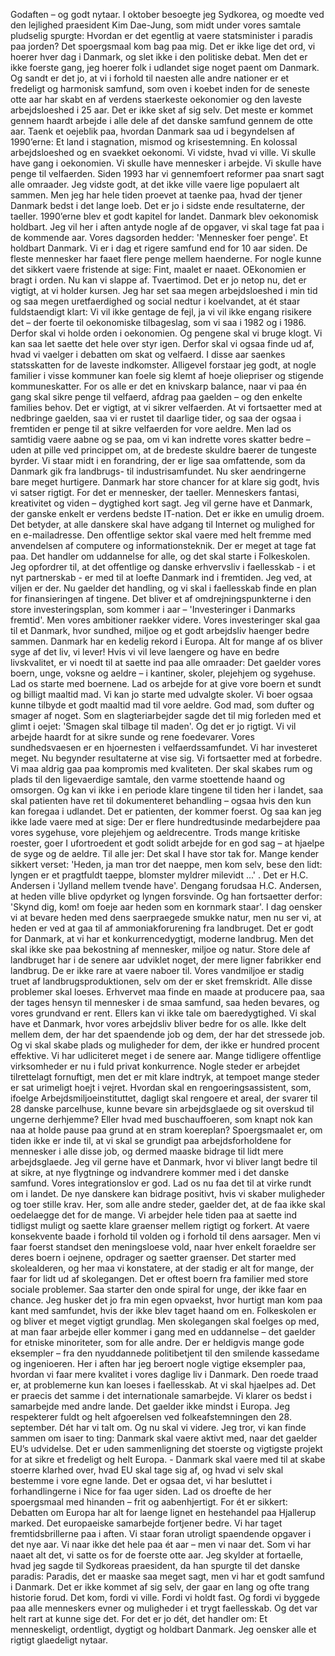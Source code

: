 Godaften – og godt nytaar. I oktober besoegte jeg Sydkorea, og moedte ved den lejlighed praesident Kim Dae-Jung, som midt under vores samtale pludselig spurgte: Hvordan er det egentlig at vaere statsminister i paradis paa jorden? Det spoergsmaal kom bag paa mig. Det er ikke lige det ord, vi hoerer hver dag i Danmark, og slet ikke i den politiske debat. Men det er ikke foerste gang, jeg hoerer folk i udlandet sige noget paent om Danmark. Og sandt er det jo, at vi i forhold til naesten alle andre nationer er et fredeligt og harmonisk samfund, som oven i koebet inden for de seneste otte aar har skabt en af verdens staerkeste oekonomier og den laveste arbejdsloeshed i 25 aar. Det er ikke sket af sig selv. Det meste er kommet gennem haardt arbejde i alle dele af det danske samfund gennem de otte aar. Taenk et oejeblik paa, hvordan Danmark saa ud i begyndelsen af 1990’erne: Et land i stagnation, mismod og krisestemning. En kolossal arbejdsloeshed og en svaekket oekonomi. Vi vidste, hvad vi ville. Vi skulle have gang i oekonomien. Vi skulle have mennesker i arbejde. Vi skulle have penge til velfaerden. Siden 1993 har vi gennemfoert reformer paa snart sagt alle omraader. Jeg vidste godt, at det ikke ville vaere lige populaert alt sammen. Men jeg har hele tiden proevet at taenke paa, hvad der tjener Danmark bedst i det lange loeb. Det er jo i sidste ende resultaterne, der taeller. 1990’erne blev et godt kapitel for landet. Danmark blev oekonomisk holdbart. Jeg vil her i aften antyde nogle af de opgaver, vi skal tage fat paa i de kommende aar. Vores dagsorden hedder: 'Mennesker foer penge'. Et holdbart Danmark. Vi er i dag et rigere samfund end for 10 aar siden. De fleste mennesker har faaet flere penge mellem haenderne. For nogle kunne det sikkert vaere fristende at sige: Fint, maalet er naaet. OEkonomien er bragt i orden. Nu kan vi slappe af. Tvaertimod. Det er jo netop nu, det er vigtigt, at vi holder kursen. Jeg har set saa megen arbejdsloeshed i min tid og saa megen uretfaerdighed og social nedtur i koelvandet, at ét staar fuldstaendigt klart: Vi vil ikke gentage de fejl, ja vi vil ikke engang risikere det – der foerte til oekonomiske tilbageslag, som vi saa i 1982 og i 1986. Derfor skal vi holde orden i oekonomien. Og pengene skal vi bruge klogt. Vi kan saa let saette det hele over styr igen. Derfor skal vi ogsaa finde ud af, hvad vi vaelger i debatten om skat og velfaerd. I disse aar saenkes statsskatten for de laveste indkomster. Alligevel forstaar jeg godt, at nogle familier i visse kommuner kan foele sig klemt af hoeje oliepriser og stigende kommuneskatter. For os alle er det en knivskarp balance, naar vi paa én gang skal sikre penge til velfaerd, afdrag paa gaelden – og den enkelte families behov. Det er vigtigt, at vi sikrer velfaerden. At vi fortsaetter med at nedbringe gaelden, saa vi er rustet til daarlige tider, og saa der ogsaa i fremtiden er penge til at sikre velfaerden for vore aeldre. Men lad os samtidig vaere aabne og se paa, om vi kan indrette vores skatter bedre – uden at pille ved princippet om, at de bredeste skuldre baerer de tungeste byrder. Vi staar midt i en forandring, der er lige saa omfattende, som da Danmark gik fra landbrugs- til industrisamfundet. Nu sker aendringerne bare meget hurtigere. Danmark har store chancer for at klare sig godt, hvis vi satser rigtigt. For det er mennesker, der taeller. Menneskers fantasi, kreativitet og viden – dygtighed kort sagt. Jeg vil gerne have et Danmark, der ganske enkelt er verdens bedste IT-nation. Det er ikke en umulig droem. Det betyder, at alle danskere skal have adgang til Internet og mulighed for en e-mailadresse. Den offentlige sektor skal vaere med helt fremme med anvendelsen af computere og informationsteknik. Der er meget at tage fat paa. Det handler om uddannelse for alle, og det skal starte i Folkeskolen. Jeg opfordrer til, at det offentlige og danske erhvervsliv i faellesskab - i et nyt partnerskab - er med til at loefte Danmark ind i fremtiden. Jeg ved, at viljen er der. Nu gaelder det handling, og vi skal i faellesskab finde en plan for finansieringen af tingene. Det bliver et af omdrejningspunkterne i den store investeringsplan, som kommer i aar – 'Investeringer i Danmarks fremtid'. Men vores ambitioner raekker videre. Vores investeringer skal gaa til et Danmark, hvor sundhed, miljoe og et godt arbejdsliv haenger bedre sammen. Danmark har en kedelig rekord i Europa. Alt for mange af os bliver syge af det liv, vi lever! Hvis vi vil leve laengere og have en bedre livskvalitet, er vi noedt til at saette ind paa alle omraader: Det gaelder vores boern, unge, voksne og aeldre – i kantiner, skoler, plejehjem og sygehuse. Lad os starte med boernene. Lad os arbejde for at give vore boern et sundt og billigt maaltid mad. Vi kan jo starte med udvalgte skoler. Vi boer ogsaa kunne tilbyde et godt maaltid mad til vore aeldre. God mad, som dufter og smager af noget. Som en slagteriarbejder sagde det til mig forleden med et glimt i oejet: 'Smagen skal tilbage til maden'. Og det er jo rigtigt. Vi vil arbejde haardt for at sikre sunde og rene foedevarer. Vores sundhedsvaesen er en hjoernesten i velfaerdssamfundet. Vi har investeret meget. Nu begynder resultaterne at vise sig. Vi fortsaetter med at forbedre. Vi maa aldrig gaa paa kompromis med kvaliteten. Der skal skabes rum og plads til den ligevaerdige samtale, den varme stoettende haand og omsorgen. Og kan vi ikke i en periode klare tingene til tiden her i landet, saa skal patienten have ret til dokumenteret behandling – ogsaa hvis den kun kan foregaa i udlandet. Det er patienten, der kommer foerst. Og saa kan jeg ikke lade vaere med at sige: Der er flere hundredtusinde medarbejdere paa vores sygehuse, vore plejehjem og aeldrecentre. Trods mange kritiske roester, goer I ufortroedent et godt solidt arbejde for en god sag – at hjaelpe de syge og de aeldre. Til alle jer: Det skal I have stor tak for. Mange kender sikkert verset: 'Heden, ja man tror det naeppe, men kom selv, bese den lidt: lyngen er et pragtfuldt taeppe, blomster myldrer milevidt ...' . Det er H.C. Andersen i 'Jylland mellem tvende have'. Dengang forudsaa H.C. Andersen, at heden ville blive opdyrket og lyngen forsvinde. Og han fortsaetter derfor: 'Skynd dig, kom! om foeje aar heden som en kornmark staar'. I dag oensker vi at bevare heden med dens saerpraegede smukke natur, men nu ser vi, at heden er ved at gaa til af ammoniakforurening fra landbruget. Det er godt for Danmark, at vi har et konkurrencedygtigt, moderne landbrug. Men det skal ikke ske paa bekostning af mennesker, miljoe og natur. Store dele af landbruget har i de senere aar udviklet noget, der mere ligner fabrikker end landbrug. De er ikke rare at vaere naboer til. Vores vandmiljoe er stadig truet af landbrugsproduktionen, selv om der er sket fremskridt. Alle disse problemer skal loeses. Erhvervet maa finde en maade at producere paa, saa der tages hensyn til mennesker i de smaa samfund, saa heden bevares, og vores grundvand er rent. Ellers kan vi ikke tale om baeredygtighed. Vi skal have et Danmark, hvor vores arbejdsliv bliver bedre for os alle. Ikke delt mellem dem, der har det spaendende job og dem, der har det stressede job. Og vi skal skabe plads og muligheder for dem, der ikke er hundred procent effektive. Vi har udliciteret meget i de senere aar. Mange tidligere offentlige virksomheder er nu i fuld privat konkurrence. Nogle steder er arbejdet tilrettelagt fornuftigt, men det er mit klare indtryk, at tempoet mange steder er sat urimeligt hoejt i vejret. Hvordan skal en rengoeringsassistent, som, ifoelge Arbejdsmiljoeinstituttet, dagligt skal rengoere et areal, der svarer til 28 danske parcelhuse, kunne bevare sin arbejdsglaede og sit overskud til ungerne derhjemme? Eller hvad med buschauffoeren, som knapt nok kan naa at holde pause paa grund at en stram koereplan? Spoergsmaalet er, om tiden ikke er inde til, at vi skal se grundigt paa arbejdsforholdene for mennesker i alle disse job, og dermed maaske bidrage til lidt mere arbejdsglaede. Jeg vil gerne have et Danmark, hvor vi bliver langt bedre til at sikre, at nye flygtninge og indvandrere kommer med i det danske samfund. Vores integrationslov er god. Lad os nu faa det til at virke rundt om i landet. De nye danskere kan bidrage positivt, hvis vi skaber muligheder og toer stille krav. Her, som alle andre steder, gaelder det, at de faa ikke skal oedelaegge det for de mange. Vi arbejder hele tiden paa at saette ind tidligst muligt og saette klare graenser mellem rigtigt og forkert. At vaere konsekvente baade i forhold til volden og i forhold til dens aarsager. Men vi faar foerst standset den meningsloese vold, naar hver enkelt foraeldre ser deres boern i oejnene, opdrager og saetter graenser. Det starter med skolealderen, og her maa vi konstatere, at der stadig er alt for mange, der faar for lidt ud af skolegangen. Det er oftest boern fra familier med store sociale problemer. Saa starter den onde spiral for unge, der ikke faar en chance. Jeg husker det jo fra min egen opvaekst, hvor hurtigt man kom paa kant med samfundet, hvis der ikke blev taget haand om en. Folkeskolen er og bliver et meget vigtigt grundlag. Men skolegangen skal foelges op med, at man faar arbejde eller kommer i gang med en uddannelse – det gaelder for etniske minoriteter, som for alle andre. Der er heldigvis mange gode eksempler – fra den nyuddannede politibetjent til den smilende kassedame og ingenioeren. Her i aften har jeg beroert nogle vigtige eksempler paa, hvordan vi faar mere kvalitet i vores daglige liv i Danmark. Den roede traad er, at problemerne kun kan loeses i faellesskab. At vi skal hjaelpes ad. Det er praecis det samme i det internationale samarbejde. Vi klarer os bedst i samarbejde med andre lande. Det gaelder ikke mindst i Europa. Jeg respekterer fuldt og helt afgoerelsen ved folkeafstemningen den 28. september. Dét har vi talt om. Og nu skal vi videre. Jeg tror, vi kan finde sammen om isaer to ting: Danmark skal vaere aktivt med, naar det gaelder EU’s udvidelse. Det er uden sammenligning det stoerste og vigtigste projekt for at sikre et fredeligt og helt Europa. - Danmark skal vaere med til at skabe stoerre klarhed over, hvad EU skal tage sig af, og hvad vi selv skal bestemme i vore egne lande. Det er ogsaa det, vi har besluttet i forhandlingerne i Nice for faa uger siden. Lad os droefte de her spoergsmaal med hinanden – frit og aabenhjertigt. For ét er sikkert: Debatten om Europa har alt for laenge lignet en hestehandel paa Hjallerup marked. Det europaeiske samarbejde fortjener bedre. Vi har taget fremtidsbrillerne paa i aften. Vi staar foran utroligt spaendende opgaver i det nye aar. Vi naar ikke det hele paa ét aar – men vi naar det. Som vi har naaet alt det, vi satte os for de foerste otte aar. Jeg skylder at fortaelle, hvad jeg sagde til Sydkoreas praesident, da han spurgte til det danske paradis: Paradis, det er maaske saa meget sagt, men vi har et godt samfund i Danmark. Det er ikke kommet af sig selv, der gaar en lang og ofte trang historie forud. Det kom, fordi vi ville. Fordi vi holdt fast. Og fordi vi byggede paa alle menneskers evner og muligheder i et trygt faellesskab. Og det var helt rart at kunne sige det. For det er jo dét, det handler om: Et menneskeligt, ordentligt, dygtigt og holdbart Danmark. Jeg oensker alle et rigtigt glaedeligt nytaar.

